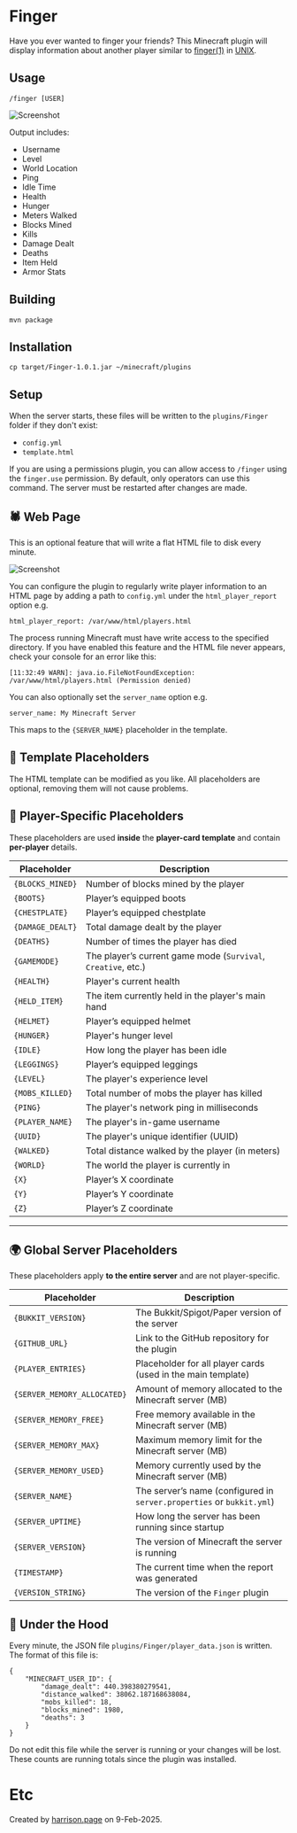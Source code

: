 # Finger

Have you ever wanted to finger your friends? This Minecraft plugin will display information about another player similar to [finger(1)](https://manpage.me/?finger) in [UNIX](https://www.youtube.com/watch?v=dFUlAQZB9Ng).

## Usage

```
/finger [USER]
```

![Screenshot](finger.png)

Output includes:

* Username
* Level
* World Location
* Ping
* Idle Time
* Health
* Hunger
* Meters Walked
* Blocks Mined
* Kills
* Damage Dealt
* Deaths
* Item Held
* Armor Stats

## Building

```
mvn package
```

## Installation

```
cp target/Finger-1.0.1.jar ~/minecraft/plugins
```

## Setup

When the server starts, these files will be written to the `plugins/Finger` folder if they don't exist:

* `config.yml`
* `template.html`

If you are using a permissions plugin, you can allow access to `/finger` using the `finger.use` permission. By default, only operators can use this command. The server must be restarted after changes are made.

## 🕷️ Web Page

This is an optional feature that will write a flat HTML file to disk every minute.

![Screenshot](www.png)

You can configure the plugin to regularly write player information to an HTML page by adding a path to `config.yml` under the `html_player_report` option e.g.

```
html_player_report: /var/www/html/players.html
```

The process running Minecraft must have write access to the specified directory. If you have enabled this feature and the HTML file never appears, check your console for an error like this:

```
[11:32:49 WARN]: java.io.FileNotFoundException: /var/www/html/players.html (Permission denied)
```

You can also optionally set the `server_name` option e.g.

```
server_name: My Minecraft Server
```

This maps to the `{SERVER_NAME}` placeholder in the template.

## 📝 Template Placeholders

The HTML template can be modified as you like. All placeholders are optional, removing them will not cause problems.

## **🔹 Player-Specific Placeholders**
These placeholders are used **inside** the **player-card template** and contain **per-player** details.

| Placeholder       | Description |
|------------------|-------------|
| `{BLOCKS_MINED}` | Number of blocks mined by the player |
| `{BOOTS}` | Player’s equipped boots |
| `{CHESTPLATE}` | Player’s equipped chestplate |
| `{DAMAGE_DEALT}` | Total damage dealt by the player |
| `{DEATHS}` | Number of times the player has died |
| `{GAMEMODE}` | The player’s current game mode (`Survival`, `Creative`, etc.) |
| `{HEALTH}` | Player's current health |
| `{HELD_ITEM}` | The item currently held in the player's main hand |
| `{HELMET}` | Player’s equipped helmet |
| `{HUNGER}` | Player's hunger level |
| `{IDLE}` | How long the player has been idle |
| `{LEGGINGS}` | Player’s equipped leggings |
| `{LEVEL}` | The player's experience level |
| `{MOBS_KILLED}` | Total number of mobs the player has killed |
| `{PING}` | The player's network ping in milliseconds |
| `{PLAYER_NAME}` | The player's in-game username |
| `{UUID}` | The player's unique identifier (UUID) |
| `{WALKED}` | Total distance walked by the player (in meters) |
| `{WORLD}` | The world the player is currently in |
| `{X}` | Player’s X coordinate |
| `{Y}` | Player’s Y coordinate |
| `{Z}` | Player’s Z coordinate |

---

## **🌍 Global Server Placeholders**
These placeholders apply **to the entire server** and are not player-specific.

| Placeholder       | Description |
|------------------|-------------|
| `{BUKKIT_VERSION}` | The Bukkit/Spigot/Paper version of the server |
| `{GITHUB_URL}` | Link to the GitHub repository for the plugin |
| `{PLAYER_ENTRIES}` | Placeholder for all player cards (used in the main template) |
| `{SERVER_MEMORY_ALLOCATED}` | Amount of memory allocated to the Minecraft server (MB) |
| `{SERVER_MEMORY_FREE}` | Free memory available in the Minecraft server (MB) |
| `{SERVER_MEMORY_MAX}` | Maximum memory limit for the Minecraft server (MB) |
| `{SERVER_MEMORY_USED}` | Memory currently used by the Minecraft server (MB) |
| `{SERVER_NAME}` | The server’s name (configured in `server.properties` or `bukkit.yml`) |
| `{SERVER_UPTIME}` | How long the server has been running since startup |
| `{SERVER_VERSION}` | The version of Minecraft the server is running |
| `{TIMESTAMP}` | The current time when the report was generated |
| `{VERSION_STRING}` | The version of the `Finger` plugin |

## 🚙 Under the Hood

Every minute, the JSON file `plugins/Finger/player_data.json` is written. The format of this file is:

```
{
    "MINECRAFT_USER_ID": {
        "damage_dealt": 440.398380279541,
        "distance_walked": 38062.187168638084,
        "mobs_killed": 18,
        "blocks_mined": 1980,
        "deaths": 3
    }
}
```

Do not edit this file while the server is running or your changes will be lost. These counts are running totals since the plugin was installed.

# Etc

Created by [harrison.page](https://harrison.page) on 9-Feb-2025.
